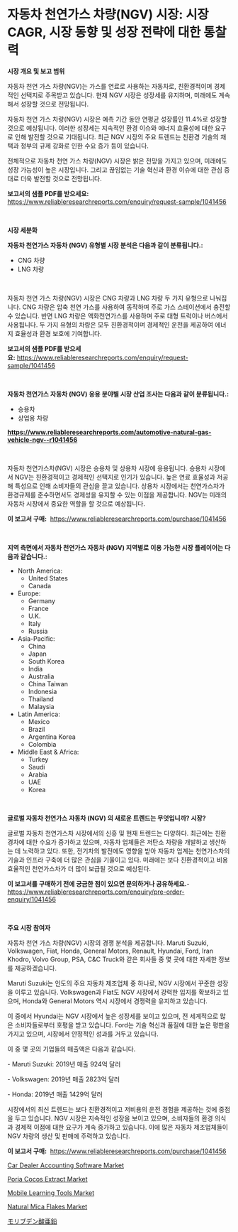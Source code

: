 <p><h1>자동차 천연가스 차량(NGV) 시장: 시장 CAGR, 시장 동향 및 성장 전략에 대한 통찰력</h1></p><p><strong>시장 개요 및 보고 범위</strong></p>
<p><p>자동차 천연 가스 차량(NGV)는 가스를 연료로 사용하는 자동차로, 친환경적이며 경제적인 선택지로 주목받고 있습니다. 현재 NGV 시장은 성장세를 유지하며, 미래에도 계속해서 성장할 것으로 전망됩니다. </p><p>자동차 천연 가스 차량(NGV) 시장은 예측 기간 동안 연평균 성장률인 11.4%로 성장할 것으로 예상됩니다. 이러한 성장세는 지속적인 환경 이슈와 에너지 효율성에 대한 요구로 인해 발전할 것으로 기대됩니다. 최근 NGV 시장의 주요 트렌드는 친환경 기술의 채택과 정부의 규제 강화로 인한 수요 증가 등이 있습니다.</p><p>전체적으로 자동차 천연 가스 차량(NGV) 시장은 밝은 전망을 가지고 있으며, 미래에도 성장 가능성이 높은 시장입니다. 그리고 끊임없는 기술 혁신과 환경 이슈에 대한 관심 증대로 더욱 발전할 것으로 전망됩니다.</p></p>
<p><strong>보고서의 샘플 PDF를 받으세요:</strong> <a href="https://www.reliableresearchreports.com/enquiry/request-sample/1041456">https://www.reliableresearchreports.com/enquiry/request-sample/1041456</a></p>
<p>&nbsp;</p>
<p><strong>시장 세분화</strong></p>
<p><strong>자동차 천연가스 자동차 (NGV) 유형별 시장 분석은 다음과 같이 분류됩니다.:</strong></p>
<p><ul><li>CNG 차량</li><li>LNG 차량</li></ul></p>
<p>&nbsp;</p>
<p><p>자동차 천연 가스 차량(NGV) 시장은 CNG 차량과 LNG 차량 두 가지 유형으로 나눠집니다. CNG 차량은 압축 천연 가스를 사용하여 동작하며 주로 가스 스테이션에서 충전할 수 있습니다. 반면 LNG 차량은 액화천연가스를 사용하며 주로 대형 트럭이나 버스에서 사용됩니다. 두 가지 유형의 차량은 모두 친환경적이며 경제적인 운전을 제공하여 에너지 효율성과 환경 보호에 기여합니다.</p></p>
<p><strong>보고서의 샘플 PDF를 받으세요:</strong>&nbsp;<a href="https://www.reliableresearchreports.com/enquiry/request-sample/1041456">https://www.reliableresearchreports.com/enquiry/request-sample/1041456</a></p>
<p>&nbsp;</p>
<p><strong> 자동차 천연가스 자동차 (NGV) 응용 분야별 시장 산업 조사는 다음과 같이 분류됩니다.:</strong></p>
<p><ul><li>승용차</li><li>상업용 차량</li></ul></p>
<p><strong><a href="https://www.reliableresearchreports.com/automotive-natural-gas-vehicle-ngv--r1041456">https://www.reliableresearchreports.com/automotive-natural-gas-vehicle-ngv--r1041456</a></strong></p>
<p>&nbsp;</p>
<p><p>자동차 천연가스차(NGV) 시장은 승용차 및 상용차 시장에 응용됩니다. 승용차 시장에서 NGV는 친환경적이고 경제적인 선택지로 인기가 있습니다. 높은 연료 효율성과 저공해 특성으로 인해 소비자들의 관심을 끌고 있습니다. 상용차 시장에서는 천연가스차가 환경규제를 준수하면서도 경제성을 유지할 수 있는 이점을 제공합니다. NGV는 미래의 자동차 시장에서 중요한 역할을 할 것으로 예상됩니다.</p></p>
<p><strong>이 보고서 구매:</strong>&nbsp; <a href="https://www.reliableresearchreports.com/purchase/1041456">https://www.reliableresearchreports.com/purchase/1041456</a></p>
<p>&nbsp;</p>
<p><strong>지역 측면에서 자동차 천연가스 자동차 (NGV) 지역별로 이용 가능한 시장 플레이어는 다음과 같습니다.:</strong></p>
<p><ul>
    <li>
        North America:
        <ul>
            <li>United States</li>
            <li>Canada</li>
        </ul>
    </li>
    <li>
        Europe:
        <ul>
            <li>Germany</li>
            <li>France</li>
            <li>U.K.</li>
            <li>Italy</li>
            <li>Russia</li>
        </ul>
    </li>
    <li>
        Asia-Pacific:
        <ul>
            <li>China</li>
            <li>Japan</li>
            <li>South Korea</li>
            <li>India</li>
            <li>Australia</li>
            <li>China Taiwan</li>
            <li>Indonesia</li>
            <li>Thailand</li>
            <li>Malaysia</li>
        </ul>
    </li>
    <li>
        Latin America:
        <ul>
            <li>Mexico</li>
            <li>Brazil</li>
            <li>Argentina Korea</li>
            <li>Colombia</li>
        </ul>
    </li>
    <li>
        Middle East & Africa:
        <ul>
            <li>Turkey</li>
            <li>Saudi</li>
            <li>Arabia</li>
            <li>UAE</li>
            <li>Korea</li>
        </ul>
    </li>
    </ul></p>
<p>&nbsp;</p>
<p><strong>글로벌 자동차 천연가스 자동차 (NGV) 의 새로운 트렌드는 무엇입니까? 시장?</strong></p>
<p><p>글로벌 자동차 천연가스차 시장에서의 신흥 및 현재 트렌드는 다양하다. 최근에는 친환경차에 대한 수요가 증가하고 있으며, 자동차 업체들은 저탄소 차량을 개발하고 생산하는 데 노력하고 있다. 또한, 전기차의 발전에도 영향을 받아 자동차 업계는 천연가스차의 기술과 인프라 구축에 더 많은 관심을 기울이고 있다. 미래에는 보다 친환경적이고 비용 효율적인 천연가스차가 더 많이 보급될 것으로 예상된다.</p></p>
<p><strong>이 보고서를 구매하기 전에 궁금한 점이 있으면 문의하거나 공유하세요.</strong>- <a href="https://www.reliableresearchreports.com/enquiry/pre-order-enquiry/1041456">https://www.reliableresearchreports.com/enquiry/pre-order-enquiry/1041456</a></p>
<p>&nbsp;</p>
<p><strong>주요 시장 참여자</strong></p>
<p><p>자동차 천연 가스 차량(NGV) 시장의 경쟁 분석을 제공합니다. Maruti Suzuki, Volkswagen, Fiat, Honda, General Motors, Renault, Hyundai, Ford, Iran Khodro, Volvo Group, PSA, C&C Truck와 같은 회사들 중 몇 곳에 대한 자세한 정보를 제공하겠습니다.</p><p>Maruti Suzuki는 인도의 주요 자동차 제조업체 중 하나로, NGV 시장에서 꾸준한 성장을 이루고 있습니다. Volkswagen과 Fiat도 NGV 시장에서 강력한 입지를 확보하고 있으며, Honda와 General Motors 역시 시장에서 경쟁력을 유지하고 있습니다.</p><p>이 중에서 Hyundai는 NGV 시장에서 높은 성장세를 보이고 있으며, 전 세계적으로 많은 소비자들로부터 호평을 받고 있습니다. Ford는 기술 혁신과 품질에 대한 높은 평판을 가지고 있으며, 시장에서 안정적인 성과를 거두고 있습니다.</p><p>이 중 몇 곳의 기업들의 매출액은 다음과 같습니다.</p><p>- Maruti Suzuki: 2019년 매출 924억 달러</p><p>- Volkswagen: 2019년 매출 2823억 달러</p><p>- Honda: 2019년 매출 1429억 달러</p><p>시장에서의 최신 트렌드는 보다 친환경적이고 저비용의 운전 경험을 제공하는 것에 중점을 두고 있습니다. NGV 시장은 지속적인 성장을 보이고 있으며, 소비자들의 환경 의식과 경제적 이점에 대한 요구가 계속 증가하고 있습니다. 이에 많은 자동차 제조업체들이 NGV 차량의 생산 및 판매에 주력하고 있습니다.</p></p>
<p><strong>이 보고서 구매:</strong>&nbsp;&nbsp;<a href="https://www.reliableresearchreports.com/purchase/1041456">https://www.reliableresearchreports.com/purchase/1041456</a></p>
<p><p><a href="https://github.com/changoleonlaverguenzanoexiste/Market-Research-Report-List-2/blob/main/car-dealer-accounting-software-market.md">Car Dealer Accounting Software Market</a></p><p><a href="https://www.linkedin.com/pulse/poria-cocos-extract-market-offer-valuable-insights-size-share-hjwxc?trackingId=nS%2BDVGRXw49FyQ4Ugvk7nA%3D%3D">Poria Cocos Extract Market</a></p><p><a href="https://github.com/dimitrishawkinswaynenp91rgz/Market-Research-Report-List-2/blob/main/mobile-learning-tools-market.md">Mobile Learning Tools Market</a></p><p><a href="https://www.linkedin.com/pulse/natural-mica-flakes-market-comprehensive-report-its-share-cucdf?trackingId=CgpepSLH7MQK1U2W2XeXaw%3D%3D">Natural Mica Flakes Market</a></p><p><a href="https://github.com/one-cool-chick/Market-Research-Report-List-1/blob/main/391429125750.md">モリブデン酸亜鉛</a></p></p>